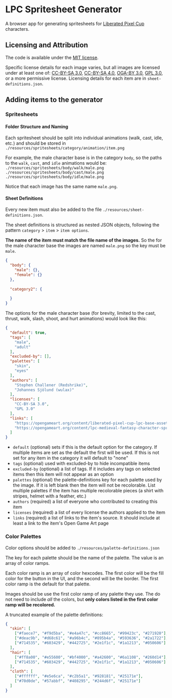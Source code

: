 # LPC Spritesheet Generator

A browser app for generating spritesheets for [Liberated Pixel Cup](https://lpc.opengameart.org) characters.

## Licensing and Attribution

The code is available under the [MIT license](LICENSE).

Specific license details for each image varies, but all images are licensed under at least one of: [CC-BY-SA 3.0](https://creativecommons.org/licenses/by-sa/3.0/), [CC-BY-SA 4.0](https://creativecommons.org/licenses/by-sa/4.0/), [OGA-BY 3.0](https://opengameart.org/content/oga-by-30-faq), [GPL 3.0](https://www.gnu.org/licenses/gpl-3.0.en.html), or a more permissive license. Licensing details for each item are in `sheet-definitions.json`.

## Adding items to the generator

### Spritesheets

#### Folder Structure and Naming

Each spritesheet should be split into individual animations (walk, cast, idle, etc.) and should be stored in `./resources/spritesheets/category/animation/item.png`

For example, the male character base is in the category `body`, so the paths to the `walk`, `cast`, and `idle` animations would be:  
`./resources/spritesheets/body/walk/male.png`  
`./resources/spritesheets/body/cast/male.png`  
`./resources/spritesheets/body/idle/male.png`  

Notice that each image has the same name `male.png`.

#### Sheet Definitions

Every new item must also be added to the file `./resources/sheet-definitions.json`.

The sheet definitions is structured as nested JSON objects, following the pattern `category` > `item` > `item options`.

**The name of the item must match the file name of the images.** So the for the male character base the images are named `male.png` so the key must be `male`.

```json
{
  "body": {
    "male": {},
    "female": {}
  },
  
  "category2": {
  
  }
}
```

The options for the male character base (for brevity, limited to the cast, thrust, walk, slash, shoot, and hurt animations) would look like this:

```json
{
  "default": true,
  "tags": [
    "male",
    "adult"
  ],
  "excluded-by": [],
  "palettes": [
    "skin",
    "eyes"
  ],
  "authors": [
    "Stephen Challener (Redshrike)",
    "Johannes Sjölund (wulax)"
  ],
  "licenses": [
    "CC-BY-SA 3.0",
    "GPL 3.0"
  ],
  "links": [
    "https://opengameart.org/content/liberated-pixel-cup-lpc-base-assets-sprites-map-tiles",
    "https://opengameart.org/content/lpc-medieval-fantasy-character-sprites"
  ]
}
```

- `default` (optional) sets if this is the default option for the category. If multiple items are set as the default the first will be used. If this is not set for any item in the category it will default to "none"
- `tags` (optional) used with excluded-by to hide incompatible items
- `excluded-by` (optional) a list of tags. If it includes any tags on selected items then this item will not appear as an option
- `palettes` (optional) the palette-definitions key for each palette used by the image. If it is left blank then the item will not be recolorable. List multiple palettes if the item has multiple recolorable pieces (a shirt with stripes, helmet with a feather, etc.)
- `authors` (required) a list of everyone who contributed to creating this item
- `licenses` (required) a list of every license the authors applied to the item
- `links` (required) a list of links to the item's source. It should include at least a link to the item's Open Game Art page

### Color Palettes

Color options should be added to `./resources/palette-definitions.json`

The key for each palette should be the name of the palette. The value is an array of color ramps.

Each color ramp is an array of color hexcodes. The first color will be the fill color for the button in the UI, and the second will be the border. The first color ramp is the default for that palette.

Images should be use the first color ramp of any palette they use. The do not need to include *all* the colors, but **only colors listed in the first color ramp will be recolored.**

A truncated example of the palette definitions:

```json
{
  "skin": [
    ["#faece7", "#f9d5ba", "#e4a47c", "#cc8665", "#99423c", "#271920"],
    ["#deac9b", "#d68c61", "#a96b4c", "#895b4a", "#593636", "#2a1722"],
    ["#714535", "#603429", "#442725", "#2e1f1c", "#1a1213", "#050606"]
  ],
  "hair": [
    ["#ff8a00", "#e55600", "#bf4000", "#a42600", "#6a1108", "#260d14"],
    ["#714535", "#603429", "#442725", "#2e1f1c", "#1a1213", "#050606"]
  ],
  "cloth": [
    ["#ffffff", "#e5e6ca", "#c2b5a1", "#928181", "#25171e"],
    ["#70d0de", "#57abbf", "#408295", "#244d6f", "#25171e"]
  ]
}
```
